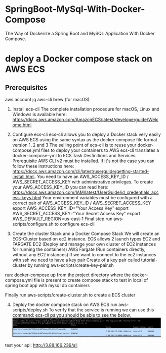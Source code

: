 # SpringBoot-MySql-With-Docker-Compose
The Way of Dockerize a Spring Boot and MySQL Application With Docker Compose.

#  deploy a Docker compose stack on AWS ECS
## Prerequisites 
aws account
jq
aws-cli
brew (for macOS)

1. Install ecs-cli
   The complete installation procedure for macOS, Linux and Windows is available here: https://docs.aws.amazon.com/AmazonECS/latest/developerguide/Welcome.html
2. Configure ecs-cli
   ecs-cli allows you to deploy a Docker stack very easily on AWS ECS using the same syntax as the docker-compose file format version 1, 2 and 3 
   The selling point of ecs-cli is to reuse your docker-compose.yml files to deploy your containers to AWS 
   ecs-cli translates a docker-compose-yml to ECS Task Desfinitions and Services
   Prerequisite 
   AWS CLI v2 must be installed. If it's not the case you can follow these instructions here: https://docs.aws.amazon.com/cli/latest/userguide/getting-started-install.html.
   You need to have an AWS_ACCESS_KEY_ID / AWS_SECRET_ACCESS_KEY with administrative privileges.
   To create your AWS_ACCESS_KEY_ID you can read here: https://docs.aws.amazon.com/IAM/latest/UserGuide/id_credentials_access-keys.html 
   Your environment variables must be configured with a correct pair of AWS_ACCESS_KEY_ID / AWS_SECRET_ACCESS_KEY
   export AWS_ACCESS_KEY_ID="Your Access Key"
   export AWS_SECRET_ACCESS_KEY="Your Secret Access Key"
   export AWS_DEFAULT_REGION=us-east-1
   Final step run aws-scripts/configure.sh to configure ecs-cli

3. Create the cluster Stack and a Docker Compose Stack
We will create an ECS-Cluster based on ec2 instance.
ECS allows 2 launch types EC2 and FARGATE
EC2 (Deploy and manage your own cluster of EC2 instances for running the containers)
AWS Fargate (Run containers directly, without any EC2 instances)
If we want to connect to the ec2 instances with ssh we need to have a key pair
 Create of a key pair called tutorial-cluster by running aws-scripts/create-key-pair.sh

run: docker-compose up from the project directory where the docker-compose.yml file is present to create compose stack to test in local of spring boot app with mysql db containers

Finally run aws-scripts/create-cluster.sh to create a ECS cluster
   
4. Deploy the docker compose stack on AWS ECS
run aws-scripts/deploy.sh
To verify that the service is running we can use this command:
ecs-cli ps
you should be able to see the below,
![img.png](img.png)

test your api: http://3.88.166.239/all 


   



